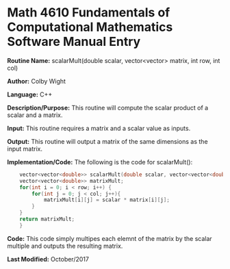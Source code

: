 # Math 4610 Fundamentals of Computational Mathematics Software Manual Entry

**Routine Name:**       scalarMult(double scalar, vector<vector<double>> matrix, int row, int col)


**Author:** Colby Wight

**Language:** C++

**Description/Purpose:**  This routine will compute the scalar product of a scalar and a matrix.


**Input:** This routine requires a matrix and a scalar value as inputs.


**Output:** This routine will output a matrix of the same dimensions as the input matrix.



**Implementation/Code:** The following is the code for scalarMult():
```C++
    vector<vector<double>> scalarMult(double scalar, vector<vector<double>> matrix, int row, int col) {
    vector<vector<double>> matrixMult;
    for(int i = 0; i < row; i++) {
        for(int j = 0; j < col; j++){
            matrixMult[i][j] = scalar * matrix[i][j];
        }
    }
    return matrixMult;
    }
```


  
**Code:** This code simply multipes each elemnt of the matrix by the scalar multiple and outputs the resulting matrix.


**Last Modified:** October/2017
